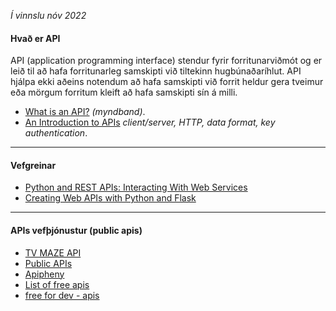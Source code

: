 _Í vinnslu nóv 2022_

#### Hvað er API
API (application programming interface) stendur fyrir forritunarviðmót og er leið til að hafa forritunarleg samskipti við tiltekinn hugbúnaðaríhlut. API hjálpa ekki aðeins notendum að hafa samskipti við forrit heldur gera tveimur eða mörgum forritum kleift að hafa samskipti sín á milli.  

- [What is an API?](https://www.youtube.com/watch?v=s7wmiS2mSXY) _(myndband)_.
- [An Introduction to APIs](https://zapier.com/learn/apis/chapter-1-introduction-to-apis/)  _client/server, HTTP, data format, key authentication_.

---

#### Vefgreinar
* [Python and REST APIs: Interacting With Web Services](https://realpython.com/api-integration-in-python/)
* [Creating Web APIs with Python and Flask](https://programminghistorian.org/en/lessons/creating-apis-with-python-and-flask)

<!-- 
gamalt: [Flask REST API Tutorial](https://pythonbasics.org/flask-rest-api/)
Slóð virkar ekki: [Handle incoming, parsing and returning JSON data with Flask!](https://pythonise.com/series/learning-flask/working-with-json-in-flask)
-->

---

#### APIs vefþjónustur (public apis)

- [TV MAZE API](https://www.tvmaze.com/api)
- [Public APIs](https://github.com/public-apis/public-apis)
- [Apipheny](https://apipheny.io/free-api/)
- [List of free apis](https://mixedanalytics.com/blog/list-actually-free-open-no-auth-needed-apis/)
- [free for dev - apis](https://github.com/ripienaar/free-for-dev#apis-data-and-ml)
